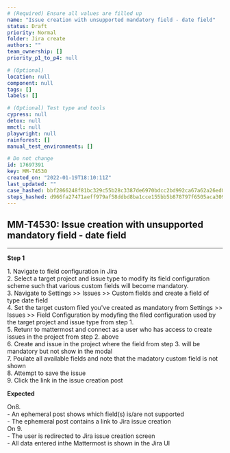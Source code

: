 ```yaml
---
# (Required) Ensure all values are filled up
name: "Issue creation with unsupported mandatory field - date field"
status: Draft
priority: Normal
folder: Jira create
authors: ""
team_ownership: []
priority_p1_to_p4: null

# (Optional)
location: null
component: null
tags: []
labels: []

# (Optional) Test type and tools
cypress: null
detox: null
mmctl: null
playwright: null
rainforest: []
manual_test_environments: []

# Do not change
id: 17697391
key: MM-T4530
created_on: "2022-01-19T18:10:11Z"
last_updated: ""
case_hashed: bbf2866248f81bc329c55b28c3387de6970bdcc2bd992ca67a62a26ed0aceaac5bc5764274b4f78fafcc11df9ad63716
steps_hashed: d966fa27471aeff979af58ddbd8ba1cce155bb5b878797f6505aca30920334cef81c21f04c2444549fc1751974a55c4c
---
```


<!-- (Auto-generated) Based on frontmatter's "key" and "name" -->

## MM-T4530: Issue creation with unsupported mandatory field - date field

---

**Step 1**

1\. Navigate to field configuration in Jira\
2\. Select a target project and issue type to modify its field configuration scheme such that various custom fields will become mandatory.\
3\. Navigate to Settings >> Issues >> Custom fields and create a field of type date field\
4\. Set the target custom filed you've created as mandatory from Settings >> Issues >> Field Configuration by modyfing the filed configuration used by the target project and issue type from step 1.\
5\. Retunr to mattermost and connect as a user who has access to create issues in the project from step 2. above\
6\. Create and issue in the project where the field from step 3. will be mandatory but not show in the modal\
7\. Poulate all available fields and note that the madatory custom field is not shown\
8\. Attempt to save the issue\
9\. Click the link in the issue creation post

**Expected**

On8.\
\- An ephemeral post shows which field(s) is/are not supported\
\- The ephemeral post contains a link to Jira issue creation\
On 9.\
\- The user is redirected to Jira issue creation screen\
\- All data entered inthe Mattermost is shown in the Jira UI
